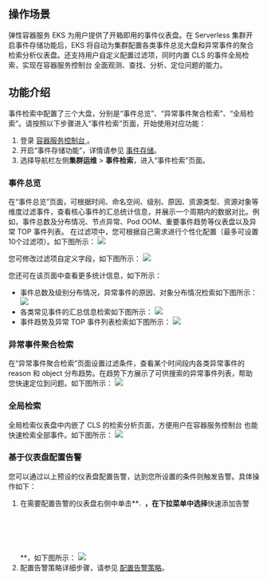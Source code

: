 
## 操作场景

弹性容器服务 EKS 为用户提供了开箱即用的事件仪表盘。在 Serverless 集群开启事件存储功能后，EKS 将自动为集群配置各类事件总览大盘和异常事件的聚合检索分析仪表盘。还支持用户自定义配置过滤项，同时内置 CLS 的事件全局检索，实现在容器服务控制台 全面观测、查找、分析、定位问题的能力。


## 功能介绍

事件检索中配置了三个大盘，分别是“事件总览”、“异常事件聚合检索”、“全局检索”。请按照以下步骤进入“事件检索”页面，开始使用对应功能：
1. 登录 [容器服务控制台 ](https://console.cloud.tencent.com/tke2)。
2. 开启“事件存储功能”，详情请参见 [事件存储](https://cloud.tencent.com/document/product/457/50988)。
3. 选择导航栏左侧**集群运维** > **事件检索**，进入“事件检索”页面。


### 事件总览

在“事件总览”页面，可根据时间、命名空间、级别、原因、资源类型、资源对象等维度过滤事件，查看核心事件的汇总统计信息，并展示一个周期内的数据对比。例如，事件总数及分布情况、节点异常、Pod OOM、重要事件趋势等仪表盘以及异常 TOP 事件列表。
在过滤项中，您可根据自己需求进行个性化配置（最多可设置10个过滤项）。如下图所示：
![](https://main.qcloudimg.com/raw/f370277ce76c6a2ef240a344169fc08f.png)

您可修改过滤项自定义字段，如下图所示：
<img src="https://main.qcloudimg.com/raw/df8ee926969df26811bf59507ba7c6ac.png" data-nonescope="true">



您还可在该页面中查看更多统计信息，如下所示：
- 事件总数及级别分布情况，异常事件的原因、对象分布情况检索如下图所示：
![](https://main.qcloudimg.com/raw/c7ca857ff9f54e5c8dd30cb5206acb3c.png)
- 各类常见事件的汇总信息检索如下图所示：
![](https://main.qcloudimg.com/raw/4374439d538e7385fbae59f901342212.png)
- 事件趋势及异常 TOP 事件列表检索如下图所示：
![](https://main.qcloudimg.com/raw/986479a0ff4770ba17a9cc9733cf74ee.png)



### 异常事件聚合检索
在“异常事件聚合检索”页面设置过滤条件，查看某个时间段内各类异常事件的 reason 和 object 分布趋势。在趋势下方展示了可供搜索的异常事件列表，帮助您快速定位到问题。如下图所示：
![](https://main.qcloudimg.com/raw/c38f9871647f9c39e6f4da600f9018df.png)

### 全局检索
全局检索仪表盘中内嵌了 CLS 的检索分析页面，方便用户在容器服务控制台 也能快速检索全部事件。如下图所示：
![](https://main.qcloudimg.com/raw/8dca297b58a5ce58c55077979c84fb6e.png)

### 基于仪表盘配置告警
您可以通过以上预设的仪表盘配置告警，达到您所设置的条件则触发告警。具体操作如下：


1. 在需要配置告警的仪表盘右侧中单击**<img src="https://main.qcloudimg.com/raw/77e0007d25c9724e5b2f05ab3ff8f95a.png" width="2.5%">**，在下拉菜单中选择**快速添加告警**，如下图所示：
![](https://main.qcloudimg.com/raw/e4615f3bf641d0e7c869a8ef8b12d775.png)
2. 配置告警策略详细步骤，请参见 [配置告警策略](https://cloud.tencent.com/document/product/614/51742)。


